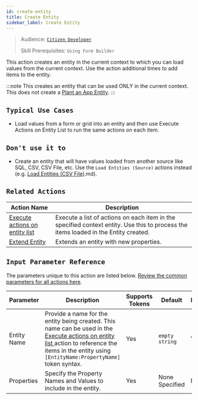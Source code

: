 ```yaml
---
id: create-entity
title: Create Entity
sidebar_label: Create Entity
---
```


> Audience: [`Citizen Developer`](/audience.md#citizen-developers)
>
> Skill Prerequisites: `Using Form Builder`

This action creates an entity in the current context to which you can load values from the current context. Use the action additional times to add items to the entity.

:::note
This creates an entity that can be used ONLY in the current context. This does not create a [Plant an App Entity](/entities.md).
:::

## `Typical Use Cases`

- Load values from a form or grid into an entity and then use Execute Actions on Entity List to run the same actions on each item.

## `Don't use it to`

- Create an entity that will have values loaded from another source like SQL, CSV, CSV File, etc. Use the `Load Entities (Source)` actions instead (e.g. [Load Entities (CSV File)](/actions/load-entities-csv-file).md).

## `Related Actions`

| Action Name | Description |
| -- | -- |
| [Execute actions on entity list ](/actions/execute-actions-on-entity-list.md)   | Execute a list of actions on each item in the specified context entity. Use this to process the items loaded in the Entity created. |
| [Extend Entity](/actions/extend-entity.md)   | Extends an entity with new properties. |

## `Input Parameter Reference`

The parameters unique to this action are listed below. [Review the common parameters for all actions here](/actions/common-parameters.md).

| Parameter| Description| Supports Tokens | Default| Required |
| -- | -- | -- | -- | -- |
| Entity Name | Provide a name for the entity being created. This name can be used in the [Execute actions on entity list ](/actions/execute-actions-on-entity-list.md) action to reference the items in the entity using `[EntityName:PropertyName]` token syntax. | Yes | `empty string` | Yes |
| Properties | Specify the Property Names and Values to include in the entity.  | Yes | None Specified | No |

